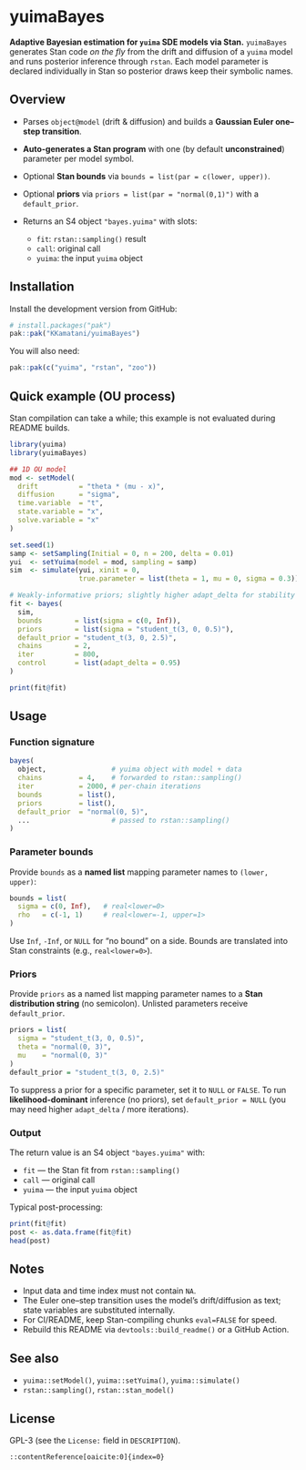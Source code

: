 
<!-- README.md is generated from README.Rmd. Please edit that file -->

# yuimaBayes

<!-- badges: start -->

<!-- Enable when ready:
[![R-CMD-check](https://github.com/KKamatani/yuimaBayes/actions/workflows/R-CMD-check.yaml/badge.svg)](https://github.com/KKamatani/yuimaBayes/actions/workflows/R-CMD-check.yaml)
-->

<!-- badges: end -->

**Adaptive Bayesian estimation for `yuima` SDE models via Stan.**
`yuimaBayes` generates Stan code *on the fly* from the drift and
diffusion of a `yuima` model and runs posterior inference through
`rstan`. Each model parameter is declared individually in Stan so
posterior draws keep their symbolic names.

## Overview

- Parses `object@model` (drift & diffusion) and builds a **Gaussian
  Euler one–step transition**.

- **Auto-generates a Stan program** with one (by default
  **unconstrained**) parameter per model symbol.

- Optional **Stan bounds** via `bounds = list(par = c(lower, upper))`.

- Optional **priors** via `priors = list(par = "normal(0,1)")` with a
  `default_prior`.

- Returns an S4 object `"bayes.yuima"` with slots:

  - `fit`: `rstan::sampling()` result
  - `call`: original call
  - `yuima`: the input `yuima` object

## Installation

Install the development version from GitHub:

``` r
# install.packages("pak")
pak::pak("KKamatani/yuimaBayes")
```

You will also need:

``` r
pak::pak(c("yuima", "rstan", "zoo"))
```

## Quick example (OU process)

Stan compilation can take a while; this example is not evaluated during
README builds.

``` r
library(yuima)
library(yuimaBayes)

## 1D OU model
mod <- setModel(
  drift          = "theta * (mu - x)",
  diffusion      = "sigma",
  time.variable  = "t",
  state.variable = "x",
  solve.variable = "x"
)

set.seed(1)
samp <- setSampling(Initial = 0, n = 200, delta = 0.01)
yui  <- setYuima(model = mod, sampling = samp)
sim  <- simulate(yui, xinit = 0,
                 true.parameter = list(theta = 1, mu = 0, sigma = 0.3))

# Weakly-informative priors; slightly higher adapt_delta for stability
fit <- bayes(
  sim,
  bounds        = list(sigma = c(0, Inf)),
  priors        = list(sigma = "student_t(3, 0, 0.5)"),
  default_prior = "student_t(3, 0, 2.5)",
  chains        = 2,
  iter          = 800,
  control       = list(adapt_delta = 0.95)
)

print(fit@fit)
```

## Usage

### Function signature

``` r
bayes(
  object,                # yuima object with model + data
  chains         = 4,    # forwarded to rstan::sampling()
  iter           = 2000, # per-chain iterations
  bounds         = list(),
  priors         = list(),
  default_prior  = "normal(0, 5)",
  ...                    # passed to rstan::sampling()
)
```

### Parameter bounds

Provide `bounds` as a **named list** mapping parameter names to
`(lower, upper)`:

``` r
bounds = list(
  sigma = c(0, Inf),   # real<lower=0>
  rho   = c(-1, 1)     # real<lower=-1, upper=1>
)
```

Use `Inf`, `-Inf`, or `NULL` for “no bound” on a side. Bounds are
translated into Stan constraints (e.g., `real<lower=0>`).

### Priors

Provide `priors` as a named list mapping parameter names to a **Stan
distribution string** (no semicolon). Unlisted parameters receive
`default_prior`.

``` r
priors = list(
  sigma = "student_t(3, 0, 0.5)",
  theta = "normal(0, 3)",
  mu    = "normal(0, 3)"
)
default_prior = "student_t(3, 0, 2.5)"
```

To suppress a prior for a specific parameter, set it to `NULL` or
`FALSE`. To run **likelihood-dominant** inference (no priors), set
`default_prior = NULL` (you may need higher `adapt_delta` / more
iterations).

### Output

The return value is an S4 object `"bayes.yuima"` with:

- `fit` — the Stan fit from `rstan::sampling()`
- `call` — original call
- `yuima` — the input `yuima` object

Typical post-processing:

``` r
print(fit@fit)
post <- as.data.frame(fit@fit)
head(post)
```

## Notes

- Input data and time index must not contain `NA`.
- The Euler one–step transition uses the model’s drift/diffusion as
  text; state variables are substituted internally.
- For CI/README, keep Stan-compiling chunks `eval=FALSE` for speed.
- Rebuild this README via `devtools::build_readme()` or a GitHub Action.

## See also

- `yuima::setModel()`, `yuima::setYuima()`, `yuima::simulate()`
- `rstan::sampling()`, `rstan::stan_model()`

## License

GPL-3 (see the `License:` field in `DESCRIPTION`).

    ::contentReference[oaicite:0]{index=0}
